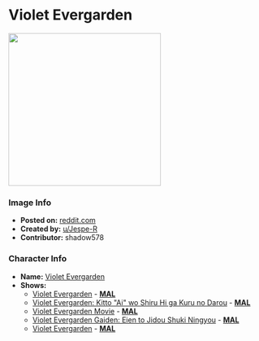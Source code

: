 # Violet Evergarden

<img src="https://raw.githubusercontent.com/shadow578/Project-Padoru/master/Padoru/U_Jespe-R/violet-evergarden-violet-evergarden.png" height="300">

### Image Info
* **Posted on:**     [reddit.com](https://www.reddit.com/r/Padoru/comments/fq4pll/daily_padoru_87_violet_evergarden_violet/)
* **Created by:**    [u/Jespe-R](https://github.com/shadow578/Project-Padoru/blob/master/table-of-contents/creators/uJespeR.md)
* **Contributor:**   shadow578

### Character Info
* **Name:**   [Violet Evergarden](https://myanimelist.net/character/141354)
* **Shows:**
  * [Violet Evergarden](https://github.com/shadow578/Project-Padoru/blob/master/table-of-contents/shows/VioletEvergarden.md) - [__MAL__](https://myanimelist.net/anime/33352/Violet_Evergarden)
  * [Violet Evergarden: Kitto "Ai" wo Shiru Hi ga Kuru no Darou](https://github.com/shadow578/Project-Padoru/blob/master/table-of-contents/shows/VioletEvergardenKittoAiwoShiruHigaKurunoDarou.md) - [__MAL__](https://myanimelist.net/anime/37095/Violet_Evergarden__Kitto_Ai_wo_Shiru_Hi_ga_Kuru_no_Darou)
  * [Violet Evergarden Movie](https://github.com/shadow578/Project-Padoru/blob/master/table-of-contents/shows/VioletEvergardenMovie.md) - [__MAL__](https://myanimelist.net/anime/37987/Violet_Evergarden_Movie)
  * [Violet Evergarden Gaiden: Eien to Jidou Shuki Ningyou](https://github.com/shadow578/Project-Padoru/blob/master/table-of-contents/shows/VioletEvergardenGaidenEientoJidouShukiNingyou.md) - [__MAL__](https://myanimelist.net/anime/39741/Violet_Evergarden_Gaiden__Eien_to_Jidou_Shuki_Ningyou)
  * [Violet Evergarden](https://github.com/shadow578/Project-Padoru/blob/master/table-of-contents/shows/VioletEvergarden.md) - [__MAL__](https://myanimelist.net/manga/98930/Violet_Evergarden)


